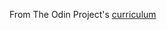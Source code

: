 From The Odin Project's [curriculum](http://www.theodinproject.com/course/web-development-101/lessons/html-css)


